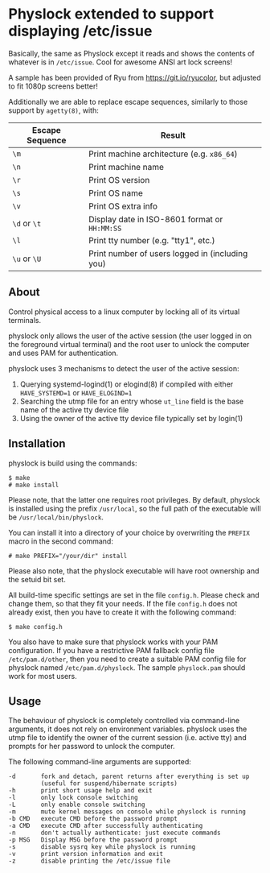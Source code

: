 Physlock extended to support displaying /etc/issue
==================================================

Basically, the same as Physlock except it reads and shows the contents of
whatever is in `/etc/issue`. Cool for awesome ANSI art lock screens!

A sample has been provided of Ryu from https://git.io/ryucolor, but
adjusted to fit 1080p screens better!

Additionally we are able to replace escape sequences, similarly to those
support by `agetty(8)`, with:

| Escape Sequence | Result |
| --------------- | ------ |
| `\m` | Print machine architecture (e.g. `x86_64`) |
| `\n` | Print machine name |
| `\r` | Print OS version |
| `\s` | Print OS name |
| `\v` | Print OS extra info |
| `\d` or `\t` | Display date in ISO-8601 format or `HH:MM:SS` |
| `\l` | Print tty number (e.g. "tty1", etc.) |
| `\u` or `\U` | Print number of users logged in (including you) |

About
-----

Control physical access to a linux computer by locking all of its virtual
terminals.

physlock only allows the user of the active session (the user logged in on the
foreground virtual terminal) and the root user to unlock the computer and uses
PAM for authentication.

physlock uses 3 mechanisms to detect the user of the active session:

1. Querying systemd-logind(1) or elogind(8) if compiled with either
   `HAVE_SYSTEMD=1` or `HAVE_ELOGIND=1`
2. Searching the utmp file for an entry whose `ut_line` field is the base name
   of the active tty device file
3. Using the owner of the active tty device file typically set by login(1)

Installation
------------
physlock is build using the commands:

    $ make
    # make install

Please note, that the latter one requires root privileges.
By default, physlock is installed using the prefix `/usr/local`, so the full
path of the executable will be `/usr/local/bin/physlock`.

You can install it into a directory of your choice by overwriting the `PREFIX`
macro in the second command:

    # make PREFIX="/your/dir" install

Please also note, that the physlock executable will have root ownership and the
setuid bit set.

All build-time specific settings are set in the file `config.h`. Please check
and change them, so that they fit your needs. If the file `config.h` does not
already exist, then you have to create it with the following command:

    $ make config.h

You also have to make sure that physlock works with your PAM configuration. If
you have a restrictive PAM fallback config file `/etc/pam.d/other`, then you
need to create a suitable PAM config file for physlock named
`/etc/pam.d/physlock`. The sample `physlock.pam` should work for most users.

Usage
-----
The behaviour of physlock is completely controlled via command-line arguments,
it does not rely on environment variables.
physlock uses the utmp file to identify the owner of the current session (i.e.
active tty) and prompts for her password to unlock the computer.

The following command-line arguments are supported:

    -d       fork and detach, parent returns after everything is set up
             (useful for suspend/hibernate scripts)
    -h       print short usage help and exit
    -l       only lock console switching
    -L       only enable console switching
    -m       mute kernel messages on console while physlock is running
    -b CMD   execute CMD before the password prompt
    -a CMD   execute CMD after successfully authenticating
    -n       don't actually authenticate: just execute commands
    -p MSG   Display MSG before the password prompt
    -s       disable sysrq key while physlock is running
    -v       print version information and exit
    -z       disable printing the /etc/issue file

